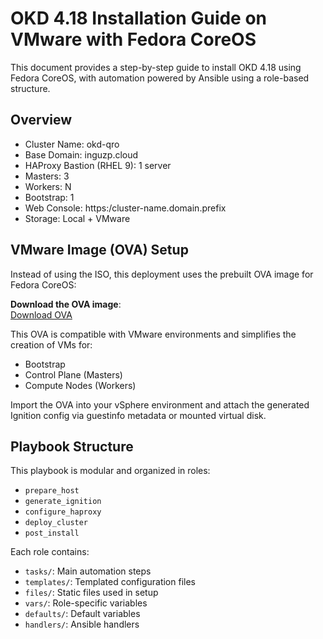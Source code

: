 # OKD 4.18 Installation Guide on VMware with Fedora CoreOS

This document provides a step-by-step guide to install OKD 4.18 using Fedora CoreOS,
with automation powered by Ansible using a role-based structure.

## Overview
- Cluster Name: okd-qro
- Base Domain: inguzp.cloud
- HAProxy Bastion (RHEL 9): 1 server
- Masters: 3
- Workers: N
- Bootstrap: 1
- Web Console: https:/cluster-name.domain.prefix
- Storage: Local + VMware

## VMware Image (OVA) Setup

Instead of using the ISO, this deployment uses the prebuilt OVA image for Fedora CoreOS:

**Download the OVA image**:  
[Download OVA](https://builds.coreos.fedoraproject.org/prod/streams/stable/builds/42.20250427.3.0/x86_64/fedora-coreos-42.20250427.3.0-vmware.x86_64.ova)

This OVA is compatible with VMware environments and simplifies the creation of VMs for:
- Bootstrap
- Control Plane (Masters)
- Compute Nodes (Workers)

Import the OVA into your vSphere environment and attach the generated Ignition config via guestinfo metadata or mounted virtual disk.

## Playbook Structure

This playbook is modular and organized in roles:
- `prepare_host`
- `generate_ignition`
- `configure_haproxy`
- `deploy_cluster`
- `post_install`

Each role contains:
- `tasks/`: Main automation steps
- `templates/`: Templated configuration files
- `files/`: Static files used in setup
- `vars/`: Role-specific variables
- `defaults/`: Default variables
- `handlers/`: Ansible handlers
